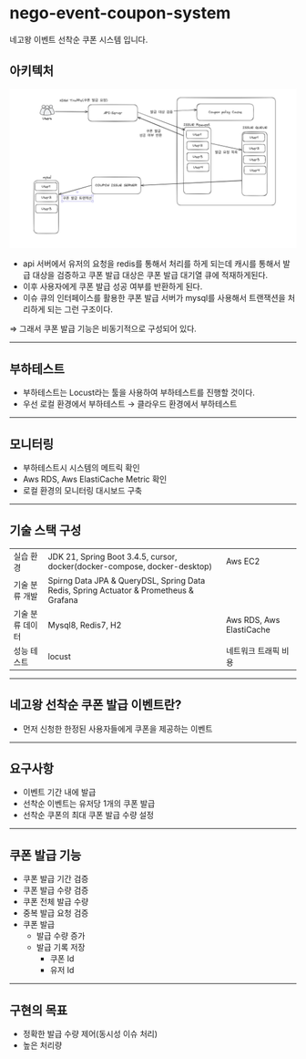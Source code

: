 # nego-event-coupon-system
네고왕 이벤트 선착순 쿠폰 시스템 입니다.

## 아키텍처
![아키텍처 다이어그램](./image/architecture-picture.png "시스템 아키텍처")
- api 서버에서 유저의 요청을 redis를 통해서 처리를 하게 되는데 캐시를 통해서 발급 대상을 검증하고 쿠폰 발급 대상은 쿠폰 발급 대기열 큐에 적재하게된다.
- 이후 사용자에게 쿠폰 발급 성공 여부를 반환하게 된다.
- 이슈 큐의 인터페이스를 활용한 쿠폰 발급 서버가 mysql를 사용해서 트랜잭션을 처리하게 되는 그런 구조이다.

⇒ 그래서 쿠폰 발급 기능은 비동기적으로 구성되어 있다.

---

## 부하테스트
- 부하테스트는 Locust라는 툴을 사용하여 부하테스트를 진행할 것이다.
- 우선 로컬 환경에서 부하테스트 → 클라우드 환경에서 부하테스트

---

## 모니터링
- 부하테스트시 시스템의 메트릭 확인
- Aws RDS, Aws ElastiCache Metric 확인
- 로컬 환경의 모니터링 대시보드 구축

---

## 기술 스택 구성
|  |  |  |
| --- | --- | --- |
| 실습 환경 | JDK 21, Spring Boot 3.4.5, cursor, docker(docker-compose, docker-desktop) | Aws EC2 |
| 기술 분류 개발 | Spirng Data JPA & QueryDSL, Spring Data Redis, Spring Actuator & Prometheus & Grafana |  |
| 기술 분류 데이터 | Mysql8, Redis7, H2 | Aws RDS, Aws ElastiCache |
| 성능 테스트 | locust | 네트워크 트래픽 비용 |

---

## 네고왕 선착순 쿠폰 발급 이벤트란?
- 먼저 신청한 한정된 사용자들에게 쿠폰을 제공하는 이벤트 

---

## 요구사항
- 이벤트 기간 내에 발급
- 선착순 이벤트는 유저당 1개의 쿠폰 발급
- 선착순 쿠폰의 최대 쿠폰 발급 수량 설정

---

## 쿠폰 발급 기능
- 쿠폰 발급 기간 검증
- 쿠폰 발급 수량 검증
- 쿠폰 전체 발급 수량
- 중복 발급 요청 검증
- 쿠폰 발급
    - 발급 수량 증가
    - 발급 기록 저장
        - 쿠폰 Id
        - 유저 Id

---

## 구현의 목표

- 정확한 발급 수량 제어(동시성 이슈 처리)
- 높은 처리량
